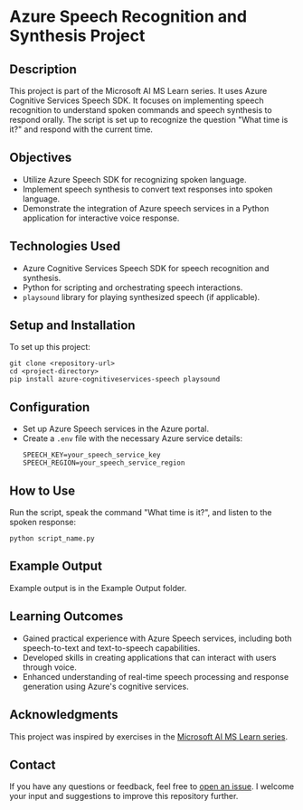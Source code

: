 # Azure Speech Recognition and Synthesis Project

## Description
This project is part of the Microsoft AI MS Learn series. It uses Azure Cognitive Services Speech SDK. It focuses on implementing speech recognition to understand spoken commands and speech synthesis to respond orally. The script is set up to recognize the question "What time is it?" and respond with the current time.

## Objectives
- Utilize Azure Speech SDK for recognizing spoken language.
- Implement speech synthesis to convert text responses into spoken language.
- Demonstrate the integration of Azure speech services in a Python application for interactive voice response.

## Technologies Used
- Azure Cognitive Services Speech SDK for speech recognition and synthesis.
- Python for scripting and orchestrating speech interactions.
- `playsound` library for playing synthesized speech (if applicable).

## Setup and Installation
To set up this project:

```
git clone <repository-url>
cd <project-directory>
pip install azure-cognitiveservices-speech playsound
```

## Configuration
- Set up Azure Speech services in the Azure portal.
- Create a `.env` file with the necessary Azure service details:
  ```
  SPEECH_KEY=your_speech_service_key
  SPEECH_REGION=your_speech_service_region
  ```

## How to Use
Run the script, speak the command "What time is it?", and listen to the spoken response:

```
python script_name.py
```

## Example Output
Example output is in the Example Output folder.

## Learning Outcomes
- Gained practical experience with Azure Speech services, including both speech-to-text and text-to-speech capabilities.
- Developed skills in creating applications that can interact with users through voice.
- Enhanced understanding of real-time speech processing and response generation using Azure's cognitive services.

## Acknowledgments
This project was inspired by exercises in the [Microsoft AI MS Learn series](https://learn.microsoft.com/en-us/training/).

## Contact

If you have any questions or feedback, feel free to [open an issue](https://github.com/b8234/Azure-AI-Projects/issues/new). I welcome your input and suggestions to improve this repository further.
